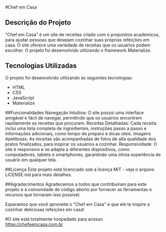 #Chef em Casa

## Descrição do Projeto
"Chef em Casa" é um site de receitas criado com o propositos academicos, para ajudar pessoas que desejam cozinhar suas próprias refeições em casa. O site oferece uma variedade de receitas que os usuários podem escolher.
O projeto foi desenvolvido utilizando o framework Materialize.

## Tecnologias Utilizadas
O projeto foi desenvolvido utilizando as seguintes tecnologias:
- HTML
- CSS
- JavaScript
- Materialize

##Funcionalidades
Navegação Intuitiva: O site possui uma interface amigável e fácil de navegar, permitindo que os usuários encontrem rapidamente as receitas que procuram.
Receitas Detalhadas: Cada receita inclui uma lista completa de ingredientes, instruções passo a passo e informações adicionais, como tempo de preparo e dicas úteis.
Imagens Apetitosas: As receitas são acompanhadas de fotos de alta qualidade dos pratos finalizados, para inspirar os usuários a cozinhar.
Responsividade: O site é responsivo e se adapta a diferentes dispositivos, como computadores, tablets e smartphones, garantindo uma ótima experiência de usuário em qualquer tela.

##Licença
Este projeto está licenciado sob a licença MIT - veja o arquivo LICENSE.md para mais detalhes.

##Agradecimentos
Agradecemos a todos que contribuíram para este projeto e à comunidade de código aberto por fornecer as ferramentas e recursos que tornaram isso possível.

Esperamos que você aproveite o "Chef em Casa" e que ele te inspire a cozinhar deliciosas refeições em casa!

#O site está totalmente hospedado para acesso 
https://chefeemcasa.com.br
